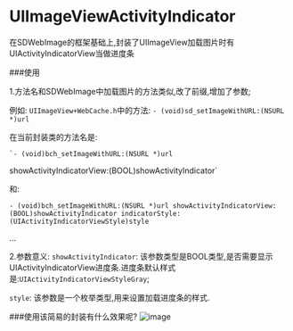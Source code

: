 # UIImageViewActivityIndicator

在SDWebImage的框架基础上,封装了UIImageView加载图片时有UIActivityIndicatorView当做进度条

###使用

1.方法名和SDWebImage中加载图片的方法类似,改了前缀,增加了参数;

例如:
`UIImageView+WebCache.h`中的方法:
    `- (void)sd_setImageWithURL:(NSURL *)url`
    
在当前封装类的方法名是:

    `- (void)bch_setImageWithURL:(NSURL *)url
  showActivityIndicatorView:(BOOL)showActivityIndicator`
  
  和:
  
  `- (void)bch_setImageWithURL:(NSURL *)url
  showActivityIndicatorView:(BOOL)showActivityIndicator
             indicatorStyle:(UIActivityIndicatorViewStyle)style`
             
  ...


2.参数意义:
  `showActivityIndicator`:
  该参数类型是BOOL类型,是否需要显示UIActivityIndicatorView进度条.进度条默认样式是:`UIActivityIndicatorViewStyleGray`;
  
  `style`:
  该参数是一个枚举类型,用来设置加载进度条的样式.
  
 
###使用该简易的封装有什么效果呢?
![image](https://github.com/Baichenghui/UIImageViewActivityIndicator/blob/master/SDWebImage-Categary-UIActivityIndicator/aaa.png)

